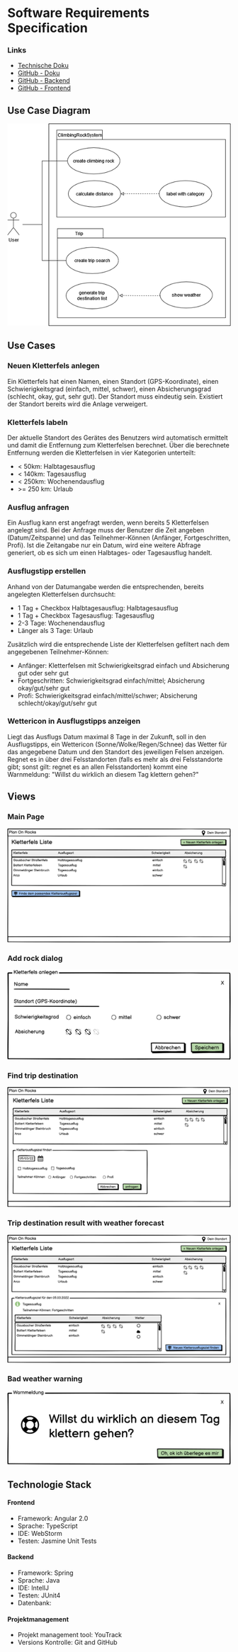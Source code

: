 ﻿# ﻿Software Requirements Specification

### Links

 - [Technische Doku](https://eicul04.github.io/PlanOnRocks-documentation/)                                      
- [GitHub - Doku](https://github.com/eicul04/PlanOnRocks-documentation#plan-on-rocks---documentation)                                                              
- [GitHub - Backend](https://github.com/eicul04/PlanOnRocks-backend)   
- [GitHub - Frontend](https://github.com/eicul04/PlanOnRocks-frontend)   


## Use Case Diagram
![](https://github.com/eicul04/PlanOnRocks-documentation/blob/main/planOnRocks_UCD.png?raw=true)

## Use Cases

### Neuen Kletterfels anlegen

Ein Kletterfels hat einen Namen, einen Standort (GPS-Koordinate), einen Schwierigkeitsgrad (einfach, mittel, schwer), einen Absicherungsgrad (schlecht, okay, gut, sehr gut). Der Standort muss eindeutig sein. Existiert der Standort bereits wird die Anlage verweigert.

### Kletterfels labeln

Der aktuelle Standort des Gerätes des Benutzers wird automatisch ermittelt und damit die Entfernung zum Kletterfelsen berechnet. Über die berechnete Entfernung werden die Kletterfelsen in vier Kategorien unterteilt:

-   < 50km: Halbtagesausflug
-   < 140km: Tagesausflug
-   < 250km: Wochenendausflug
-   \>= 250 km: Urlaub

### Ausflug anfragen

Ein Ausflug kann erst angefragt werden, wenn bereits 5 Kletterfelsen angelegt sind. Bei der Anfrage muss der Benutzer die Zeit angeben (Datum/Zeitspanne) und das Teilnehmer-Können (Anfänger, Fortgeschritten, Profi). Ist die Zeitangabe nur ein Datum, wird eine weitere Abfrage generiert, ob es sich um einen Halbtages- oder Tagesausflug handelt.

### Ausflugstipp erstellen

Anhand von der Datumangabe werden die entsprechenden, bereits angelegten Kletterfelsen durchsucht:

-   1 Tag + Checkbox Halbtagesausflug: Halbtagesausflug
-   1 Tag + Checkbox Tagesausflug: Tagesausflug
-   2-3 Tage: Wochenendausflug
-   Länger als 3 Tage: Urlaub

Zusätzlich wird die entsprechende Liste der Kletterfelsen gefiltert nach dem angegebenen Teilnehmer-Können:

-   Anfänger: Kletterfelsen mit Schwierigkeitsgrad einfach und Absicherung gut oder sehr gut
-   Fortgeschritten: Schwierigkeitsgrad einfach/mittel; Absicherung okay/gut/sehr gut
-   Profi: Schwierigkeitsgrad einfach/mittel/schwer; Absicherung schlecht/okay/gut/sehr gut

### Wettericon in Ausflugstipps anzeigen

Liegt das Ausflugs Datum maximal 8 Tage in der Zukunft, soll in den Ausflugstipps, ein Wettericon (Sonne/Wolke/Regen/Schnee) das Wetter für das angegebene Datum und den Standort des jeweiligen Felsen anzeigen. Regnet es in über drei Felsstandorten (falls es mehr als drei Felsstandorte gibt; sonst gilt: regnet es an allen Felsstandorten) kommt eine Warnmeldung: "Willst du wirklich an diesem Tag klettern gehen?"

## Views

### Main Page
![](https://github.com/eicul04/PlanOnRocks-documentation/blob/main/mockups/mainView.png?raw=true)

### Add rock dialog
![](https://github.com/eicul04/PlanOnRocks-documentation/blob/main/mockups/addRock.png?raw=true)

### Find trip destination
![](https://github.com/eicul04/PlanOnRocks-documentation/blob/main/mockups/findTripDestination.png?raw=true)

### Trip destination result with weather forecast
![](https://github.com/eicul04/PlanOnRocks-documentation/blob/main/mockups/tripDestinationWithWeatherForecast.png?raw=true)

### Bad weather warning
![](https://github.com/eicul04/PlanOnRocks-documentation/blob/main/mockups/badWeatherWarning.png?raw=true)

## Technologie Stack

#### Frontend

- Framework: Angular 2.0
- Sprache: TypeScript
- IDE: WebStorm
- Testen: Jasmine Unit Tests

#### Backend

- Framework: Spring
- Sprache: Java
- IDE: IntellJ
- Testen: JUnit4
- Datenbank: 

#### Projektmanagement

- Projekt management tool: YouTrack
- Versions Kontrolle: Git and GitHub
